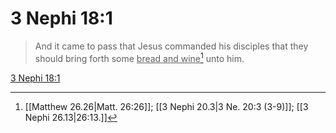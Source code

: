 # 3 Nephi 18:1

> And it came to pass that Jesus commanded his disciples that they should bring forth some <u>bread and wine</u>[^a] unto him.

[3 Nephi 18:1](https://www.churchofjesuschrist.org/study/scriptures/bofm/3-ne/18?lang=eng&id=p1#p1)


[^a]: [[Matthew 26.26|Matt. 26:26]]; [[3 Nephi 20.3|3 Ne. 20:3 (3-9)]]; [[3 Nephi 26.13|26:13.]]
